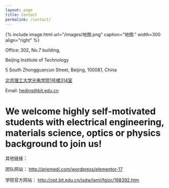 ```yaml
---
layout: page
title: Contact
permalink: /contact/
---
```


{% include image.html url="/images/地图.png" caption="地图." width=300 align="right" %}

Office: 302, No.7 building,

Beijing Institute of Technology

5 South Zhongguancun Street, Beijing, 100081, China

 

[北京理工大学光电学院1号楼314室](https://map.baidu.com/poi/%E5%8C%97%E4%BA%AC%E7%90%86%E5%B7%A5%E5%A4%A7%E5%AD%A6(%E4%B8%AD%E5%85%B3%E6%9D%91%E6%A0%A1%E5%8C%BA)%E5%8C%97%E5%8C%BA-%E9%A2%9C%E8%89%B2%E7%A7%91%E5%AD%A6%E4%B8%8E%E5%B7%A5%E7%A8%8B%E5%AE%9E%E9%AA%8C%E5%AE%A4/@12948431.88499999,4833932.689999998,19z?uid=9f7e8b59e4215d5f6849f338&ugc_type=3&ugc_ver=1&device_ratio=2&compat=1&pcevaname=pc4.1&querytype=detailConInfo&da_src=shareurl)

 

Email: heding@bit.edu.cn

We welcome highly self-motivated students with electrical engineering, materials science, optics or physics background to join us!
===========

其他链接：

团队网站：  http://ariemedi.com/wordpress/elementor-17

学院官方网站： http://opt.bit.edu.cn/jsdw/jsml/fgjzc/168392.htm
